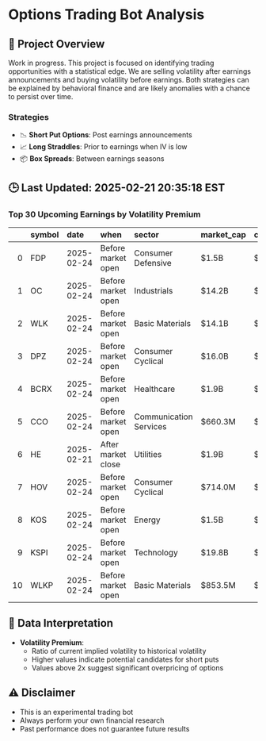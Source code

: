 # Options Trading Bot Analysis

## 🚀 Project Overview
Work in progress. This project is focused on identifying trading opportunities with a statistical edge.
We are selling volatility after earnings announcements and buying volatility before earnings.
Both strategies can be explained by behavioral finance and are likely anomalies with a chance to persist over time.

### Strategies
- 📉 **Short Put Options**: Post earnings announcements
- 📈 **Long Straddles**: Prior to earnings when IV is low
- 📦 **Box Spreads**: Between earnings seasons

## 🕒 Last Updated: 2025-02-21 20:35:18 EST

### Top 30 Upcoming Earnings by Volatility Premium

|    | symbol   | date       | when               | sector                 | market_cap   | close   | hv_current   | iv_current   | vol_premium   |
|---:|:---------|:-----------|:-------------------|:-----------------------|:-------------|:--------|:-------------|:-------------|:--------------|
|  0 | FDP      | 2025-02-24 | Before market open | Consumer Defensive     | $1.5B        | $30.61  | 18.82%       | 41.64%       | 2.21x         |
|  1 | OC       | 2025-02-24 | Before market open | Industrials            | $14.2B       | $172.10 | 26.44%       | 35.18%       | 1.33x         |
|  2 | WLK      | 2025-02-24 | Before market open | Basic Materials        | $14.1B       | $111.40 | 25.01%       | 33.14%       | 1.33x         |
|  3 | DPZ      | 2025-02-24 | Before market open | Consumer Cyclical      | $16.0B       | $471.76 | 30.51%       | 35.94%       | 1.18x         |
|  4 | BCRX     | 2025-02-24 | Before market open | Healthcare             | $1.9B        | $9.39   | nan%         | nan%         | nanx          |
|  5 | CCO      | 2025-02-24 | Before market open | Communication Services | $660.3M      | $1.40   | nan%         | nan%         | nanx          |
|  6 | HE       | 2025-02-21 | After market close | Utilities              | $1.9B        | $10.97  | nan%         | nan%         | nanx          |
|  7 | HOV      | 2025-02-24 | Before market open | Consumer Cyclical      | $714.0M      | $126.96 | nan%         | nan%         | nanx          |
|  8 | KOS      | 2025-02-24 | Before market open | Energy                 | $1.5B        | $3.35   | nan%         | nan%         | nanx          |
|  9 | KSPI     | 2025-02-24 | Before market open | Technology             | $19.8B       | $104.00 | nan%         | nan%         | nanx          |
| 10 | WLKP     | 2025-02-24 | Before market open | Basic Materials        | $853.5M      | $24.14  | nan%         | nan%         | nanx          |

## 📝 Data Interpretation

- **Volatility Premium**: 
  - Ratio of current implied volatility to historical volatility
  - Higher values indicate potential candidates for short puts
  - Values above 2x suggest significant overpricing of options

## ⚠️ Disclaimer
- This is an experimental trading bot
- Always perform your own financial research
- Past performance does not guarantee future results
